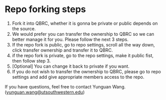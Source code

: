 # Repo forking steps
1. Fork it into QBRC, whether it is gonna be private or public depends on the source.
2. We would prefer you can transfer the ownership to QBRC so we can better manage it for you. Please follow the next 3 steps.
3. If the repo fork is public, go to repo settings, scroll all the way down, click transfer ownership and transfer it to QBRC.
4. if the repo fork is private, go to the repo settings, make it public fist, then follow step 3.
5. [Optional] You can change it back to private if you want.
6. If you do not wish to transfer the ownership to QBRC, please go to repo settings and add give appropriate members access to the repo.

If you have questions, feel free to contact Yunguan Wang. (yunguan.wang@utsouthwestern.edu)
